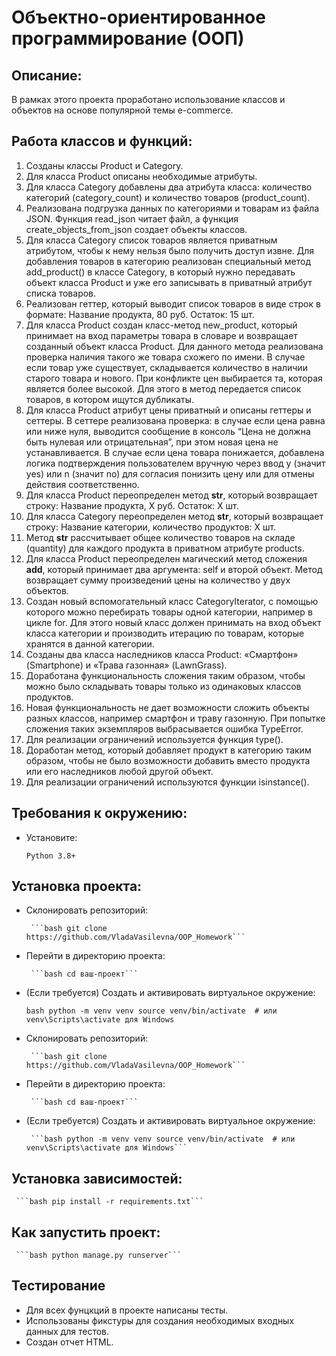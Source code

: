 # Объектно-ориентированное программирование (ООП)

## Описание:

В рамках этого проекта проработано использование классов и объектов на основе популярной темы e-commerce.

## Работа классов и функций:

1. Созданы классы Product и Category.
2. Для класса Product описаны необходимые атрибуты.
3. Для класса Category добавлены два атрибута класса: количество категорий (category_count) и количество товаров (product_count).
4. Реализована подгрузка данных по категориями и товарам из файла JSON. Функция read_json читает файл, а функция create_objects_from_json создает объекты классов.
5. Для класса Category список товаров является приватным атрибутом, чтобы к нему нельзя было получить доступ извне. Для добавления товаров в категорию реализован специальный метод add_product() в классе Category, в который нужно передавать объект класса Product и уже его записывать в приватный атрибут списка товаров.
6. Реализован геттер, который выводит список товаров в виде строк в формате: Название продукта, 80 руб. Остаток: 15 шт.
7. Для класса Product создан класс-метод new_product, который принимает на вход параметры товара в словаре и возвращает созданный объект класса Product. Для данного метода реализована проверка наличия такого же товара схожего по имени. В случае если товар уже существует, складывается количество в наличии старого товара и нового. При конфликте цен выбирается та, которая является более высокой. Для этого в метод передается список товаров, в котором ищутся дубликаты.
8. Для класса Product атрибут цены приватный и описаны геттеры и сеттеры. В сеттере реализована проверка: в случае если цена равна или ниже нуля, выводится сообщение в консоль “Цена не должна быть нулевая или отрицательная”, при этом новая цена не устанавливается. В случае если цена товара понижается, добавлена логика подтверждения пользователем вручную через ввод y (значит yes) или n (значит no) для согласия понизить цену или для отмены действия соответственно.
9. Для класса Product переопределен метод __str__, который возвращает строку: Название продукта, X руб. Остаток: X шт.
10. Для класса Category переопределен метод __str__, который возвращает строку: Название категории, количество продуктов: X шт.
11. Метод __str__ рассчитывает общее количество товаров на складе (quantity) для каждого продукта в приватном атрибуте products.
12. Для класса Product переопределен магический метод сложения __add__, который принимает два аргумента: self и второй объект. Метод возвращает сумму произведений цены на количество у двух объектов. 
13. Создан новый вспомогательный класс CategoryIterator, с помощью которого можно перебирать товары одной категории, например в цикле for. Для этого новый класс должен принимать на вход объект класса категории и производить итерацию по товарам, которые хранятся в данной категории.
14. Созданы два класса наследников класса Product: «Смартфон» (Smartphone) и «Трава газонная» (LawnGrass).
15. Доработана функциональность сложения таким образом, чтобы можно было складывать товары только из одинаковых классов продуктов.
16. Новая функциональность не дает возможности сложить объекты разных классов, например смартфон и траву газонную. При попытке сложения таких экземпляров выбрасывается ошибка TypeError.
17. Для реализации ограничений используется функция type().
18. Доработан метод, который добавляет продукт в категорию таким образом, чтобы не было возможности добавить вместо продукта или его наследников любой другой объект.
19. Для реализации ограничений используются функции isinstance().

## Требования к окружению:

   - Установите:

     ```Python 3.8+```

## Установка проекта:

- Склонировать репозиторий:

       ```bash git clone https://github.com/VladaVasilevna/OOP_Homework```

- Перейти в директорию проекта:

       ```bash cd ваш-проект```

- (Если требуется) Создать и активировать виртуальное окружение:

  ```bash python -m venv venv source venv/bin/activate  # или venv\Scripts\activate для Windows```

- Склонировать репозиторий:

       ```bash git clone https://github.com/VladaVasilevna/OOP_Homework```

- Перейти в директорию проекта:

       ```bash cd ваш-проект```

- (Если требуется) Создать и активировать виртуальное окружение:

       ```bash python -m venv venv source venv/bin/activate  # или venv\Scripts\activate для Windows```

## Установка зависимостей:

     ```bash pip install -r requirements.txt```



## Как запустить проект:

     ```bash python manage.py runserver```

## Тестирование
- Для всех фунцкций в проекте написаны тесты.
- Использованы фикстуры для создания необходимых входных данных для тестов.
- Создан отчет HTML.